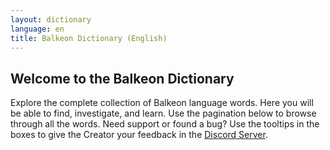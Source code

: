 ```yaml
---
layout: dictionary
language: en
title: Balkeon Dictionary (English)
---
```


## Welcome to the Balkeon Dictionary

Explore the complete collection of Balkeon language words. Here you will be able to find, investigate, and learn. Use the pagination below to browse through all the words. Need support or found a bug? Use the tooltips in the boxes to give the Creator your feedback in the [Discord Server](https://discord.gg/8NPsyq7rp7).

<div id="dictionary"></div>
